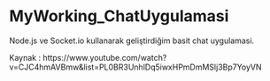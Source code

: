 <h1> MyWorking_ChatUygulamasi </h1>

<p>Node.js ve Socket.io kullanarak geliştirdiğim basit chat uygulamasi.<p>
Kaynak : https://www.youtube.com/watch?v=CJC4hmAVBmw&list=PL0BR3UnhlDq5iwxHPmDmMSlj3Bp7YoyVN
